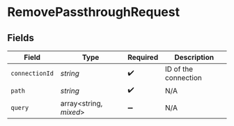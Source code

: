 # RemovePassthroughRequest


## Fields

| Field                  | Type                   | Required               | Description            |
| ---------------------- | ---------------------- | ---------------------- | ---------------------- |
| `connectionId`         | *string*               | :heavy_check_mark:     | ID of the connection   |
| `path`                 | *string*               | :heavy_check_mark:     | N/A                    |
| `query`                | array<string, *mixed*> | :heavy_minus_sign:     | N/A                    |